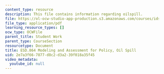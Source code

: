 ```yaml
---
content_type: resource
description: This file contains information regarding oilspill.
file: https://ol-ocw-studio-app-production.s3.amazonaws.com/courses/ids-410j-modeling-and-assessment-for-policy-spring-2013/2e7a3f667877d8c2d3a239f018a35f45_MITESD_864S13_OilSpill.pdf
file_type: application/pdf
learning_resource_types: []
ocw_type: OCWFile
parent_title: Student Work
parent_type: CourseSection
resourcetype: Document
title: ESD.864 Modeling and Assessment for Policy, Oil Spill
uid: 2e7a3f66-7877-d8c2-d3a2-39f018a35f45
video_metadata:
  youtube_id: null
---
```

